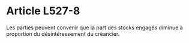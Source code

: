 # Article L527-8

Les parties peuvent convenir que la part des stocks engagés diminue à proportion du désintéressement du créancier.